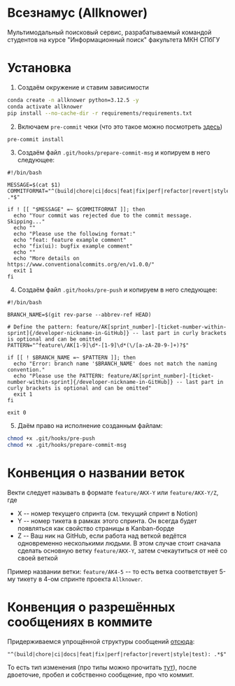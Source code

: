 # Всезнамус (Allknower)

Мультимодальный поисковый сервис, разрабатываемый командой студентов на курсе "Информационный поиск" факультета МКН СПбГУ

# Установка

1. Создаём окружение и ставим зависимости

```bash
conda create -n allknower python=3.12.5 -y
conda activate allknower
pip install --no-cache-dir -r requirements/requirements.txt
```

2. Включаем `pre-commit` чеки (что это такое можно посмотреть [здесь](https://pre-commit.com/))

```bash
pre-commit install
```

3. Создаём файл `.git/hooks/prepare-commit-msg` и копируем в него следующее:

```
#!/bin/bash

MESSAGE=$(cat $1) 
COMMITFORMAT="^(build|chore|ci|docs|feat|fix|perf|refactor|revert|style|test): .*$"

if ! [[ "$MESSAGE" =~ $COMMITFORMAT ]]; then
  echo "Your commit was rejected due to the commit message. Skipping..." 
  echo ""
  echo "Please use the following format:"
  echo "feat: feature example comment"
  echo "fix(ui): bugfix example comment"
  echo ""
  echo "More details on https://www.conventionalcommits.org/en/v1.0.0/"
  exit 1
fi
```

4. Создаём файл `.git/hooks/pre-push` и копируем в него следующее:

```
#!/bin/bash

BRANCH_NAME=$(git rev-parse --abbrev-ref HEAD)

# Define the pattern: feature/AK[sprint_number]-[ticket-number-within-sprint]{/developer-nickname-in-GitHub]} -- last part in curly brackets is optional and can be omitted
PATTERN="^feature\/AK[1-9]\d*-[1-9]\d*(\/[a-zA-Z0-9-]+)?$"

if [[ ! $BRANCH_NAME =~ $PATTERN ]]; then
  echo "Error: branch name '$BRANCH_NAME' does not match the naming convention."
  echo "Please use the PATTERN: feature/AK[sprint_number]-[ticket-number-within-sprint]{/developer-nickname-in-GitHub]} -- last part in curly brackets is optional and can be omitted"
  exit 1
fi

exit 0
```

5. Даём право на исполнение созданным файлам:

```bash
chmod +x .git/hooks/pre-push
chmod +x .git/hooks/prepare-commit-msg
```

# Конвенция о названии веток

Векти следует называть в формате `feature/AKX-Y` или `feature/AKX-Y/Z`, где

- X -- номер текущего спринта (см. текущий спринт в Notion)
- Y -- номер тикета в рамках этого спринта. Он всегда будет появляться как свойство страницы в Kanban-борде
- Z -- Ваш ник на GitHub, если работа над веткой ведётся одновременно несколькими людьми. В этом случае стоит сначала сделать основную ветку `feature/AKX-Y`, затем счекаутиться от неё со своей веткой

Пример названии ветки: `feature/AK4-5` -- то есть ветка соответствует 5-му тикету в 4-ом спринте проекта `Allknower`.

# Конвенция о разрешённых сообщениях в коммите

Придерживаемся упрощённой структуры сообщений [отсюда](https://www.conventionalcommits.org/en/v1.0.0/):

```
"^(build|chore|ci|docs|feat|fix|perf|refactor|revert|style|test): .*$"
```

То есть тип изменения (про типы можно прочитать [тут](https://github.com/angular/angular/blob/22b96b9/CONTRIBUTING.md#type)), после двоеточие, пробел и собственно сообщение, про что коммит.

